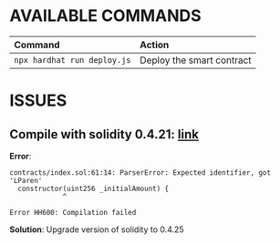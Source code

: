 # AVAILABLE COMMANDS

| Command          | Action                                                                         |
| :--------------- | :----------------------------------------------------------------------------- |
| `npx hardhat run deploy.js`   | Deploy the smart contract                                                          |

# ISSUES
## Compile with solidity 0.4.21: [link](https://stackoverflow.com/questions/53622973/i-get-a-parser-error-expected-identifier-got-lparen-constructor-in-remix)

**Error**: 

```
contracts/index.sol:61:14: ParserError: Expected identifier, got 'LParen'
  constructor(uint256 _initialAmount) {
             ^

Error HH600: Compilation failed
```

**Solution**: Upgrade version of solidity to 0.4.25
